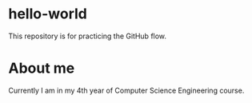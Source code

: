 # hello-world
This repository is for practicing the GitHub flow.
# About me
Currently I am in my 4th year of Computer Science Engineering course.
